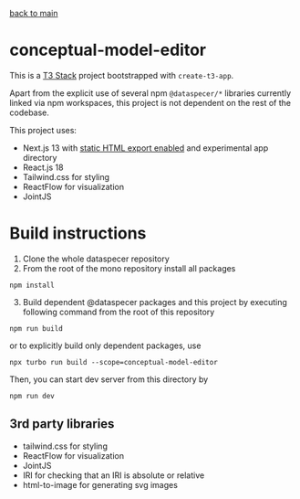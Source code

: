 [back to main](./main.md)

# conceptual-model-editor

This is a [T3 Stack](https://create.t3.gg/) project bootstrapped with `create-t3-app`.

Apart from the explicit use of several npm `@dataspecer/*` libraries currently linked via npm workspaces, this project is not dependent on the rest of the codebase.

This project uses:

-   Next.js 13 with [static HTML export enabled](https://nextjs.org/docs/advanced-features/static-html-export) and experimental app directory
-   React.js 18
-   Tailwind.css for styling
-   ReactFlow for visualization
-   JointJS

# Build instructions

1. Clone the whole dataspecer repository
2. From the root of the mono repository install all packages

```
npm install
```

3. Build dependent @dataspecer packages and this project by executing following command from the root of this repository

```
npm run build
```

or to explicitly build only dependent packages, use

```
npx turbo run build --scope=conceptual-model-editor
```

Then, you can start dev server from this directory by

```
npm run dev
```

## 3rd party libraries

-   tailwind.css for styling
-   ReactFlow for visualization
-   JointJS
-   IRI for checking that an IRI is absolute or relative
-   html-to-image for generating svg images
